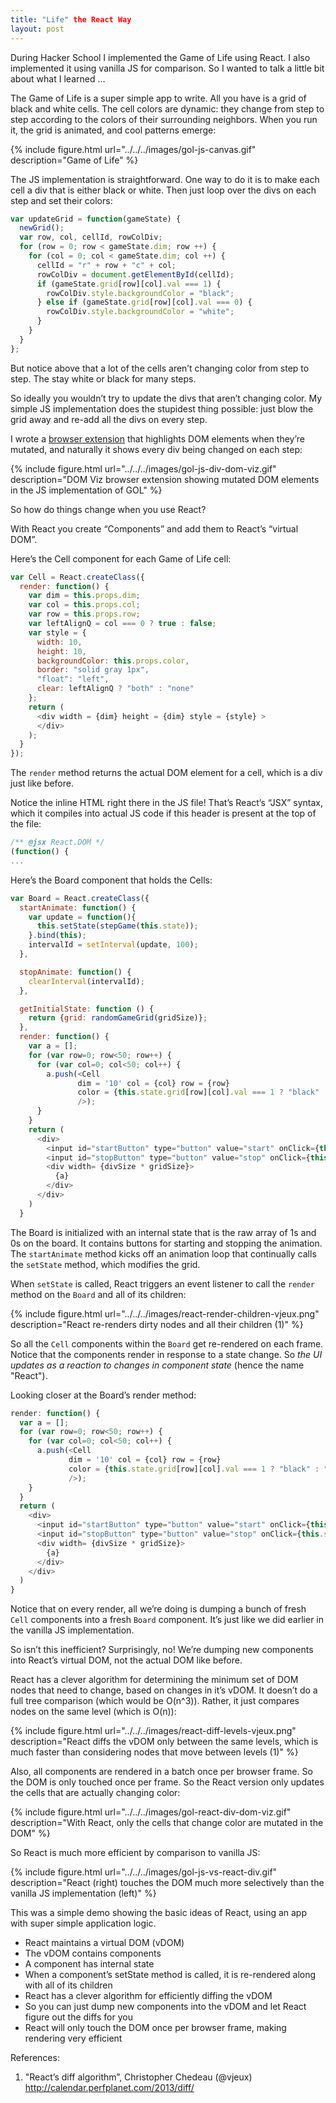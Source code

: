 ```yaml
---
title: "Life" the React Way
layout: post
---
```


During Hacker School I implemented the Game of Life using React. I also implemented it using vanilla JS for comparison. So I wanted to talk a little bit about what I learned …

The Game of Life is a super simple app to write. All you have is a grid of black and white cells. The cell colors are dynamic: they change from step to step according to the colors of their surrounding neighbors. When you run it, the grid is animated, and cool patterns emerge:

{% include figure.html url="../../../images/gol-js-canvas.gif" description="Game of Life" %}

The JS implementation is straightforward. One way to do it is to make each cell a div that is either black or white. Then just loop over the divs on each step and set their colors:

``` javascript
var updateGrid = function(gameState) {
  newGrid();
  var row, col, cellId, rowColDiv;
  for (row = 0; row < gameState.dim; row ++) {
    for (col = 0; col < gameState.dim; col ++) {
      cellId = "r" + row + "c" + col;
      rowColDiv = document.getElementById(cellId);
      if (gameState.grid[row][col].val === 1) {
        rowColDiv.style.backgroundColor = "black";
      } else if (gameState.grid[row][col].val === 0) {
        rowColDiv.style.backgroundColor = "white";
      }
    }
  }
};
```

But notice above that a lot of the cells aren’t changing color from step to step. The stay white or black for many steps.

So ideally you wouldn’t try to update the divs that aren’t changing color. My simple JS implementation does the stupidest thing possible: just blow the grid away and re-add all the divs on every step.

I wrote a [browser extension](https://github.com/paul-jean/dom-viz) that highlights DOM elements when they’re mutated, and naturally it shows every div being changed on each step:

{% include figure.html url="../../../images/gol-js-div-dom-viz.gif" description="DOM Viz browser extension showing mutated DOM elements in the JS implementation of GOL" %}


So how do things change when you use React?

With React you create “Components” and add them to React’s “virtual DOM”.

Here’s the Cell component for each Game of Life cell:

```javascript
var Cell = React.createClass({
  render: function() {
    var dim = this.props.dim;
    var col = this.props.col;
    var row = this.props.row;
    var leftAlignQ = col === 0 ? true : false;
    var style = {
      width: 10,
      height: 10,
      backgroundColor: this.props.color,
      border: "solid gray 1px",
      "float": "left",
      clear: leftAlignQ ? "both" : "none"
    };
    return (
      <div width = {dim} height = {dim} style = {style} >
      </div>
    );
  }
});
```

The `render` method returns the actual DOM element for a cell, which is a div just like before.

Notice the inline HTML right there in the JS file! That’s React’s “JSX” syntax, which it compiles into actual JS code if this header is present at the top of the file:

```javascript
/** @jsx React.DOM */
(function() {
...
```

Here’s the Board component that holds the Cells:

```javascript
var Board = React.createClass({
  startAnimate: function() {
    var update = function(){
      this.setState(stepGame(this.state));
    }.bind(this);
    intervalId = setInterval(update, 100);
  },

  stopAnimate: function() {
    clearInterval(intervalId);
  },

  getInitialState: function () {
    return {grid: randomGameGrid(gridSize)};
  },
  render: function() {
    var a = [];
    for (var row=0; row<50; row++) {
      for (var col=0; col<50; col++) {
        a.push(<Cell
               dim = '10' col = {col} row = {row}
               color = {this.state.grid[row][col].val === 1 ? "black" : "white"}
               />);
      }
    }
    return (
      <div>
        <input id="startButton" type="button" value="start" onClick={this.startAnimate}/>
        <input id="stopButton" type="button" value="stop" onClick={this.stopAnimate}/>
        <div width= {divSize * gridSize}>
          {a}
        </div>
      </div>
    )
  }
```

The Board is initialized with an internal state that is the raw array of 1s and 0s on the board. It contains buttons for starting and stopping the animation. The `startAnimate` method kicks off an animation loop that continually calls the `setState` method, which modifies the grid.

When `setState` is called, React triggers an event listener to call the `render` method on the `Board` and all of its children:

{% include figure.html url="../../../images/react-render-children-vjeux.png" description="React re-renders dirty nodes and all their children (1)" %}

So all the `Cell` components within the `Board` get re-rendered on each frame. Notice that the components render in response to a state change. So _the UI updates as a reaction to changes in component state_ (hence the name "React").

Looking closer at the Board’s render method:

```javascript
render: function() {
  var a = [];
  for (var row=0; row<50; row++) {
    for (var col=0; col<50; col++) {
      a.push(<Cell
             dim = '10' col = {col} row = {row}
             color = {this.state.grid[row][col].val === 1 ? "black" : "white"}
             />);
    }
  }
  return (
    <div>
      <input id="startButton" type="button" value="start" onClick={this.startAnimate}/>
      <input id="stopButton" type="button" value="stop" onClick={this.stopAnimate}/>
      <div width= {divSize * gridSize}>
        {a}
      </div>
    </div>
  )
}
```

Notice that on every render, all we’re doing is dumping a bunch of fresh `Cell` components into a fresh `Board` component. It’s just like we did earlier in the vanilla JS implementation.

So isn’t this inefficient? Surprisingly, no! We’re dumping new components into React’s virtual DOM, not the actual DOM like before.

React has a clever algorithm for determining the minimum set of DOM nodes that need to change, based on changes in it’s vDOM. It doesn’t do a full tree comparison (which would be O(n^3)). Rather, it just compares nodes on the same level (which is O(n)):

{% include figure.html url="../../../images/react-diff-levels-vjeux.png" description="React diffs the vDOM only between the same levels, which is much faster than considering nodes that move between levels (1)" %}

Also, all components are rendered in a batch once per browser frame. So the DOM is only touched once per frame. So the React version only updates the cells that are actually changing color:

{% include figure.html url="../../../images/gol-react-div-dom-viz.gif" description="With React, only the cells that change color are mutated in the DOM" %}

So React is much more efficient by comparison to vanilla JS:

{% include figure.html url="../../../images/gol-js-vs-react-div.gif" description="React (right) touches the DOM much more selectively than the vanilla JS implementation (left)" %}

This was a simple demo showing the basic ideas of React, using an app with super simple application logic.

* React maintains a virtual DOM (vDOM)
* The vDOM contains components
* A component has internal state
* When a component’s setState method is called, it is re-rendered along with all of its children
* React has a clever algorithm for efficiently diffing the vDOM
* So you can just dump new components into the vDOM and let React figure out the diffs for you
* React will only touch the DOM once per browser frame, making rendering very efficient

References:
1. "React’s diff algorithm”, Christopher Chedeau (@vjeux) http://calendar.perfplanet.com/2013/diff/

